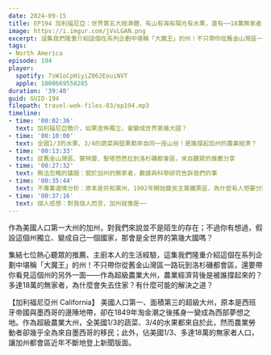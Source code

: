 ```yaml
---
date: 2024-09-15
title: EP194 加利福尼亞：世界第五大經濟體，有山有海有陽光有水果，還有⋯⋯18萬無家者 (美國放大鏡#5)
image: https://i.imgur.com/jVvLGAN.png
excerpt: 這集我們隆重介紹這個在系列企劃中堪稱「大魔王」的州！不只帶你從舊金山灣區一路玩到洛杉磯都會區，還要帶你看見這個州的另外一面——農業經濟背後是被誰撐起來的？多達18萬的無家者為什麼會失去住家？
tags:
- North America
episode: 194
player:
  spotify: 7sW1oCpHiyiZ062EouiNVT
  apple: 1000669558285
duration: '39:40'
guid: GUID-194
filepath: travel-wok-files-03/ep194.mp3
timeline:
- time: '00:02:36'
  text: 加利福尼亞簡介，如果宣佈獨立，會變成世界第幾大國？
- time: '00:10:00'
  text: 全國1/3的水果、3/4的蔬菜與堅果都來自同一座山谷！是誰撐起加州的農業經濟？
- time: '00:13:33'
  text: 從舊金山灣區、蒙特雷、聖塔芭芭拉到洛杉磯都會區，來自聽眾的推薦分享
- time: '00:27:32'
  text: 無法忽略的議題：關於加州的無家者，數據與科學研究告訴我們的事
- time: '00:35:44'
  text: 不專業選情分析：原本是共和黨州，1992年開始變民主黨鐵票區，為什麼有人想要分割加州？
- time: '00:37:16'
  text: 個人感想：對我個人而言，加州就像是⋯⋯
---
```

作為美國人口第一大州的加州，對我們來說並不是陌生的存在；不過你有想過，假設這個州獨立、變成自己一個國家，那會是全世界的第幾大國嗎？

集結七位熱心聽眾的推薦、主廚本人的生活經驗，這集我們隆重介紹這個在系列企劃中堪稱「大魔王」的州！不只帶你從舊金山灣區一路玩到洛杉磯都會區，還要帶你看見這個州的另外一面——作為超級農業大州，農業經濟背後是被誰撐起來的？多達18萬的無家者，為什麼會失去住家？有什麼可能的解決之道？

【加利福尼亞州 California】 美國人口第一、面積第三的超級大州，原本是西班牙帝國與墨西哥的邊陲地帶，卻在1849年淘金潮之後搖身一變成為西部夢想之地。作為超級農業大州，全美國1/3的蔬菜、3/4的水果都來自於此，然而農業勞動者卻幾乎全為來自墨西哥的移民；此外，佔美國1/3、多達18萬的無家者人口，讓加州都會區近年不斷地登上新聞版面。

